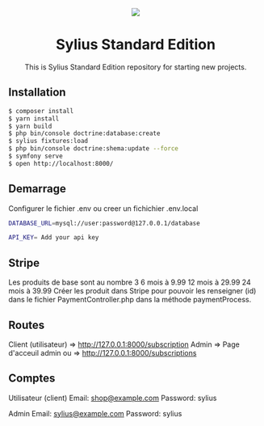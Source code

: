 <p align="center">
    <a href="https://sylius.com" target="_blank">
        <img src="https://demo.sylius.com/assets/shop/img/logo.png" />
    </a>
</p>

<h1 align="center">Sylius Standard Edition</h1>

<p align="center">This is Sylius Standard Edition repository for starting new projects.</p>

Installation
------------

```bash
$ composer install
$ yarn install
$ yarn build
$ php bin/console doctrine:database:create
$ sylius fixtures:load
$ php bin/console doctrine:shema:update --force
$ symfony serve
$ open http://localhost:8000/
```
Demarrage
------------

Configurer le fichier .env ou creer un fichichier .env.local

```bash
DATABASE_URL=mysql://user:password@127.0.0.1/database

API_KEY= Add your api key
```

Stripe
------------
Les produits de base sont au nombre 3
6 mois à 9.99
12 mois à 29.99
24 mois à 39.99
Créer les produit dans Stripe pour pouvoir les renseigner (id) dans le fichier PaymentController.php dans la méthode paymentProcess.

Routes
------------

Client (utilisateur) => http://127.0.0.1:8000/subscription
Admin => Page d'acceuil admin ou => http://127.0.0.1:8000/subscriptions

Comptes
------------

Utilisateur (client)
Email: shop@example.com
Password: sylius

Admin
Email: sylius@example.com
Password: sylius